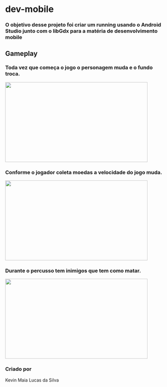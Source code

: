# dev-mobile
### O objetivo desse projeto foi criar um running usando o Android Studio junto com o libGdx para a matéria de desenvolvimento mobile

## Gameplay
### Toda vez que começa o jogo o personagem muda e o fundo troca.
<img src="project-img/starting.gif" width="455,11" height="256" />

### Conforme o jogador coleta moedas a velocidade do jogo muda.
<img src="project-img/gameplay-01.gif" width="455,11" height="256" />

### Durante o percusso tem inimigos que tem como matar.
<img src="project-img/gameplay-02.gif" width="455,11" height="256" />

### Criado por
Kevin Maia 
Lucas da Silva 
